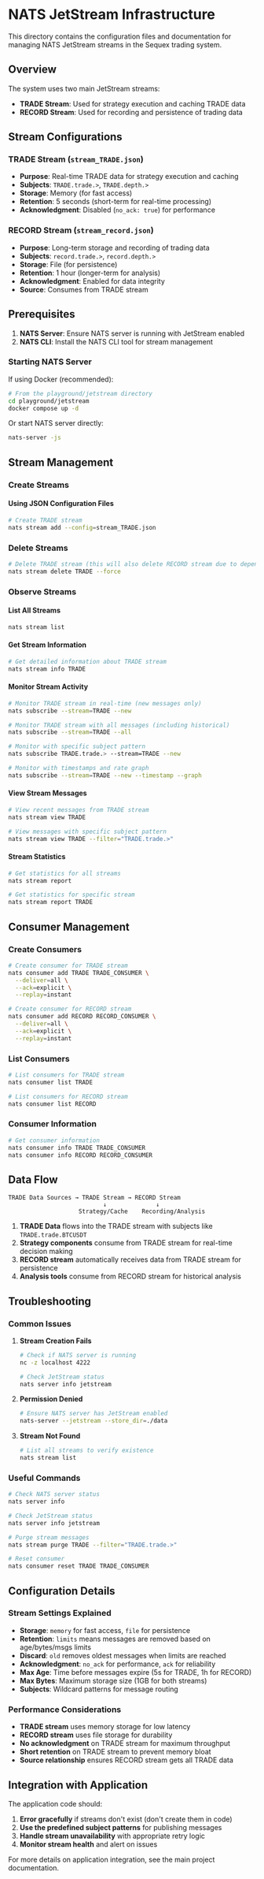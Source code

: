 # NATS JetStream Infrastructure

This directory contains the configuration files and documentation for managing NATS JetStream streams in the Sequex trading system.

## Overview

The system uses two main JetStream streams:

- **TRADE Stream**: Used for strategy execution and caching TRADE data
- **RECORD Stream**: Used for recording and persistence of trading data

## Stream Configurations

### TRADE Stream (`stream_TRADE.json`)
- **Purpose**: Real-time TRADE data for strategy execution and caching
- **Subjects**: `TRADE.trade.>`, `TRADE.depth.>`
- **Storage**: Memory (for fast access)
- **Retention**: 5 seconds (short-term for real-time processing)
- **Acknowledgment**: Disabled (`no_ack: true`) for performance

### RECORD Stream (`stream_record.json`)
- **Purpose**: Long-term storage and recording of trading data
- **Subjects**: `record.trade.>`, `record.depth.>`
- **Storage**: File (for persistence)
- **Retention**: 1 hour (longer-term for analysis)
- **Acknowledgment**: Enabled for data integrity
- **Source**: Consumes from TRADE stream

## Prerequisites

1. **NATS Server**: Ensure NATS server is running with JetStream enabled
2. **NATS CLI**: Install the NATS CLI tool for stream management

### Starting NATS Server

If using Docker (recommended):
```bash
# From the playground/jetstream directory
cd playground/jetstream
docker compose up -d
```

Or start NATS server directly:
```bash
nats-server -js
```

## Stream Management

### Create Streams

#### Using JSON Configuration Files

```bash
# Create TRADE stream
nats stream add --config=stream_TRADE.json
```


### Delete Streams

```bash
# Delete TRADE stream (this will also delete RECORD stream due to dependency)
nats stream delete TRADE --force
```

### Observe Streams

#### List All Streams
```bash
nats stream list
```

#### Get Stream Information
```bash
# Get detailed information about TRADE stream
nats stream info TRADE

```

#### Monitor Stream Activity
```bash
# Monitor TRADE stream in real-time (new messages only)
nats subscribe --stream=TRADE --new

# Monitor TRADE stream with all messages (including historical)
nats subscribe --stream=TRADE --all

# Monitor with specific subject pattern
nats subscribe TRADE.trade.> --stream=TRADE --new

# Monitor with timestamps and rate graph
nats subscribe --stream=TRADE --new --timestamp --graph
```

#### View Stream Messages
```bash
# View recent messages from TRADE stream
nats stream view TRADE

# View messages with specific subject pattern
nats stream view TRADE --filter="TRADE.trade.>"
```

#### Stream Statistics
```bash
# Get statistics for all streams
nats stream report

# Get statistics for specific stream
nats stream report TRADE
```

## Consumer Management

### Create Consumers

```bash
# Create consumer for TRADE stream
nats consumer add TRADE TRADE_CONSUMER \
  --deliver=all \
  --ack=explicit \
  --replay=instant

# Create consumer for RECORD stream
nats consumer add RECORD RECORD_CONSUMER \
  --deliver=all \
  --ack=explicit \
  --replay=instant
```

### List Consumers
```bash
# List consumers for TRADE stream
nats consumer list TRADE

# List consumers for RECORD stream
nats consumer list RECORD
```

### Consumer Information
```bash
# Get consumer information
nats consumer info TRADE TRADE_CONSUMER
nats consumer info RECORD RECORD_CONSUMER
```

## Data Flow

```
TRADE Data Sources → TRADE Stream → RECORD Stream
                           ↓              ↓
                    Strategy/Cache    Recording/Analysis
```

1. **TRADE Data** flows into the TRADE stream with subjects like `TRADE.trade.BTCUSDT`
2. **Strategy components** consume from TRADE stream for real-time decision making
3. **RECORD stream** automatically receives data from TRADE stream for persistence
4. **Analysis tools** consume from RECORD stream for historical analysis

## Troubleshooting

### Common Issues

1. **Stream Creation Fails**
   ```bash
   # Check if NATS server is running
   nc -z localhost 4222
   
   # Check JetStream status
   nats server info jetstream
   ```

2. **Permission Denied**
   ```bash
   # Ensure NATS server has JetStream enabled
   nats-server --jetstream --store_dir=./data
   ```

3. **Stream Not Found**
   ```bash
   # List all streams to verify existence
   nats stream list
   ```

### Useful Commands

```bash
# Check NATS server status
nats server info

# Check JetStream status
nats server info jetstream

# Purge stream messages
nats stream purge TRADE --filter="TRADE.trade.>"

# Reset consumer
nats consumer reset TRADE TRADE_CONSUMER
```

## Configuration Details

### Stream Settings Explained

- **Storage**: `memory` for fast access, `file` for persistence
- **Retention**: `limits` means messages are removed based on age/bytes/msgs limits
- **Discard**: `old` removes oldest messages when limits are reached
- **Acknowledgment**: `no_ack` for performance, `ack` for reliability
- **Max Age**: Time before messages expire (5s for TRADE, 1h for RECORD)
- **Max Bytes**: Maximum storage size (1GB for both streams)
- **Subjects**: Wildcard patterns for message routing

### Performance Considerations

- **TRADE stream** uses memory storage for low latency
- **RECORD stream** uses file storage for durability
- **No acknowledgment** on TRADE stream for maximum throughput
- **Short retention** on TRADE stream to prevent memory bloat
- **Source relationship** ensures RECORD stream gets all TRADE data

## Integration with Application

The application code should:
1. **Error gracefully** if streams don't exist (don't create them in code)
2. **Use the predefined subject patterns** for publishing messages
3. **Handle stream unavailability** with appropriate retry logic
4. **Monitor stream health** and alert on issues

For more details on application integration, see the main project documentation.
